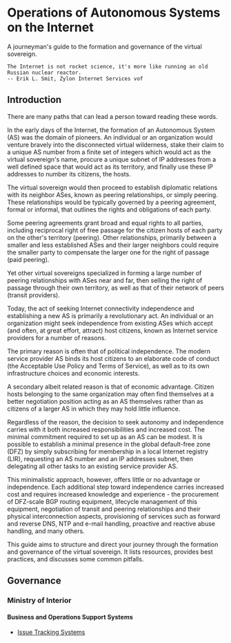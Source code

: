 # Operations of Autonomous Systems on the Internet
A journeyman's guide to the formation and governance of the virtual sovereign.

```text
The Internet is not rocket science, it's more like running an old Russian nuclear reactor.
-- Erik L. Smit, Zylon Internet Services vof
```

## Introduction

There are many paths that can lead a person toward reading these words.

In the early days of the Internet, the formation of an Autonomous System (AS) was the domain of pioneers. An individual or an organization would venture bravely into the disconnected virtual wilderness, stake their claim to a unique AS number from a finite set of integers which would act as the virtual sovereign's name, procure a unique subnet of IP addresses from a well defined space that would act as its territory, and finally use these IP addresses to number its citizens, the hosts.

The virtual sovereign would then proceed to establish diplomatic relations with its neighbor ASes, known as peering relationships, or simply peering. These relationships would be typically governed by a peering agreement, formal or informal, that outlines the rights and obligations of each party.

Some peering agreements grant broad and equal rights to all parties, including reciprocal right of free passage for the citizen hosts of each party on the  other's territory (peering). Other relationships, primarily between a smaller and less established ASes and their larger neighbors could require the smaller party to compensate the larger one for the right of passage (paid peering).

Yet other virtual sovereigns specialized in forming a large number of peering relationships with ASes near and far, then selling the right of passage through  their own territory, as well as that of their network of peers (transit providers).

Today, the act of seeking Internet connectivity independence and establishing a new AS is primarily a revolutionary act. An individual or an organization might seek independence from existing ASes which accept (and often, at great effort, attract) host citizens, known as Internet service providers for a number of reasons.

The primary reason is often that of political independence. The modern service provider AS binds its host citizens to an elaborate code of conduct (the Acceptable Use Policy and Terms of Service), as well as to its own infrastructure choices and economic interests.

A secondary albeit related reason is that of economic advantage. Citizen hosts belonging to the same organization may often find themselves at a better negotiation position acting as an AS themselves rather than as citizens of a larger AS in which they may hold little influence.

Regardless of the reason, the decision to seek autonomy and independence carries with it both increased responsibilities and increased cost. The minimal commitment required to set up as an AS can be modest. It is possible to establish a minimal presence in the global default-free zone (DFZ) by simply subscribing for membership in a local Internet registry (LIR), requesting an AS number and an IP addresses subnet, then delegating all other tasks to an existing service provider AS.

This minimalistic approach, however, offers little or no advantage or independence. Each additional step toward independence carries increased cost and requires increased knowledge and experience - the procurement of DFZ-scale BGP routing equipment, lifecycle management of this equipment, negotiation of transit and peering relationships and their physical interconnection aspects, provisioning of services such as forward and reverse DNS, NTP and e-mail handling, proactive and reactive abuse handling, and many others.

This guide aims to structure and direct your journey through the formation and governance of the virtual sovereign. It lists resources, provides best practices, and discusses some common pitfalls.

## Governance

### Ministry of Interior

#### Business and Operations Support Systems

* [Issue Tracking Systems](Issue_Tracking_Systems.md)
